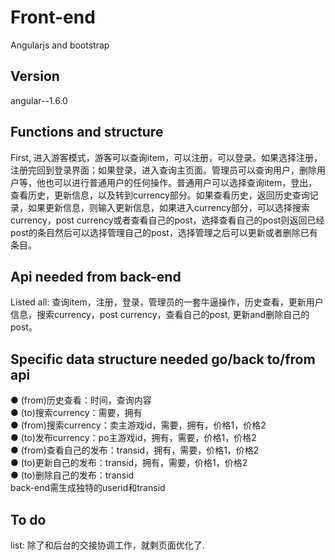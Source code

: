 # Front-end
Angularjs and bootstrap
## Version
angular--1.6.0
## Functions and structure
First, 进入游客模式，游客可以查询item，可以注册，可以登录。如果选择注册，注册完回到登录界面；如果登录，进入查询主页面。管理员可以查询用户，删除用户等，他也可以进行普通用户的任何操作。普通用户可以选择查询item，登出，查看历史，更新信息，以及转到currency部分。如果查看历史，返回历史查询记录，如果更新信息，则输入更新信息，如果进入currency部分，可以选择搜索currency，post currency或者查看自己的post，选择查看自己的post则返回已经post的条目然后可以选择管理自己的post，选择管理之后可以更新或者删除已有条目。
## Api needed from back-end
Listed all: 查询item，注册，登录，管理员的一套牛逼操作，历史查看，更新用户信息，搜索currency，post currency，查看自己的post, 更新and删除自己的post。<br>
## Specific data structure needed go/back to/from api
● (from)历史查看：时间，查询内容<br>
● (to)搜索currency：需要，拥有<br>
● (from)搜索currency：卖主游戏id，需要，拥有，价格1，价格2<br>
● (to)发布currency：po主游戏id，拥有，需要，价格1，价格2<br>
● (from)查看自己的发布：transid，拥有，需要，价格1，价格2<br>
● (to)更新自己的发布：transid，拥有，需要，价格1，价格2<br>
● (to)删除自己的发布：transid<br>
back-end需生成独特的userid和transid
## To do
list: 除了和后台的交接协调工作，就剩页面优化了.<br>
